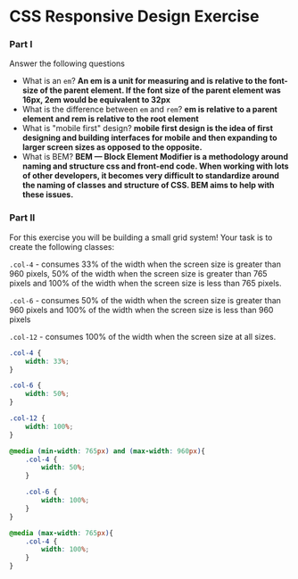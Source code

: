 # CSS Responsive Design Exercise

### Part I

Answer the following questions

- What is an `em`? **An em is a unit for measuring and is relative to the font-size of the parent element. If the font size of the parent element was 16px, 2em would be equivalent to 32px**
- What is the difference between `em` and `rem`? **em is relative to a parent element and rem is relative to the root element**
- What is "mobile first" design? **mobile first design is the idea of first designing and building interfaces for mobile and then expanding to larger screen sizes as opposed to the opposite.**
- What is BEM? **BEM — Block Element Modifier is a methodology around naming and structure css and front-end code. When working with lots of other developers, it becomes very difficult to standardize around the naming of classes and structure of CSS. BEM aims to help with these issues.**

### Part II

For this exercise you will be building a small grid system! Your task is to create the following classes:

`.col-4` -  consumes 33% of the width when the screen size is greater than 960 pixels, 50% of the width when the screen size is greater than 765 pixels and 100% of the width when the screen size is less than 765 pixels.

`.col-6` -  consumes 50% of the width when the screen size is greater than 960 pixels and 100% of the width when the screen size is less than 960 pixels

`.col-12` - consumes 100% of the width when the screen size at all sizes.


```css
.col-4 {
    width: 33%;
}

.col-6 {
    width: 50%;
}

.col-12 {
    width: 100%;
}

@media (min-width: 765px) and (max-width: 960px){
    .col-4 {
        width: 50%;
    }

    .col-6 {
        width: 100%;
    }
}

@media (max-width: 765px){
    .col-4 {
        width: 100%;
    }
}
```


